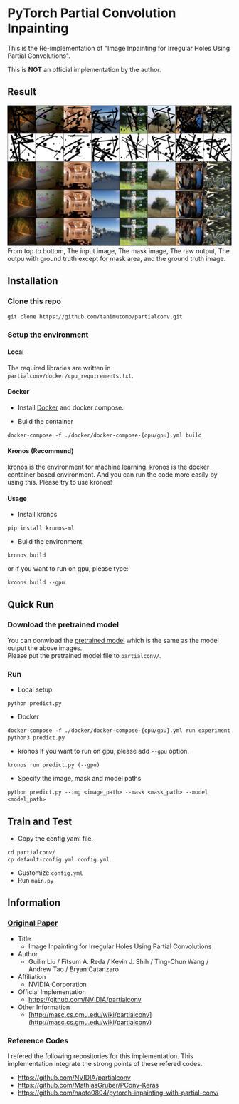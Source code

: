 # PyTorch Partial Convolution Inpainting
This is the Re-implementation of "Image Inpainting for Irregular Holes Using Partial Convolutions".

This is **NOT** an official implementation by the author.

## Result
![result](pconv_result.png)
From top to bottom, The input image, The mask image, The raw output, The outpu with ground truth except for mask area, and the ground truth image.


## Installation
### Clone this repo
```
git clone https://github.com/tanimutomo/partialconv.git
```

### Setup the environment
#### Local
The required libraries are written in `partialconv/docker/cpu_requirements.txt`.  

#### Docker
- Install [Docker](https://www.docker.com/) and docker compose.

- Build the container
```
docker-compose -f ./docker/docker-compose-{cpu/gpu}.yml build
```

#### Kronos (Recommend)
[kronos](https://github.com/d-hacks/kronos) is the environment for machine learning. kronos is the docker container based environment. And you can run the code more easily by using this.
Please try to use kronos!

#### Usage
- Install kronos
```
pip install kronos-ml
```

- Build the environment
```
kronos build
```
or if you want to run on gpu, please type:
```
kronos build --gpu
```


## Quick Run
### Download the pretrained model
You can donwload the [pretrained model](https://drive.google.com/file/d/1sooo-BLSNRUGWG_AB-lxh7xHgJ2bS29a/view) which is the same as the model output the above images.  
Please put the pretrained model file to `partialconv/`.

### Run
- Local setup
```
python predict.py
```

- Docker
```
docker-compose -f ./docker/docker-compose-{cpu/gpu}.yml run experiment  python3 predict.py
```

- kronos
If you want to run on gpu, please add `--gpu` option.
```
kronos run predict.py (--gpu)
```

- Specify the image, mask and model paths
```
python predict.py --img <image_path> --mask <mask_path> --model <model_path>
```

## Train and Test
- Copy the config yaml file.
```
cd partialconv/
cp default-config.yml config.yml
```
- Customize `config.yml`
- Run `main.py`


## Information

### [Original Paper](http://openaccess.thecvf.com/content_ECCV_2018/papers/Guilin_Liu_Image_Inpainting_for_ECCV_2018_paper.pdf)

- Title
  - Image Inpainting for Irregular Holes Using Partial Convolutions
- Author
  - Guilin Liu / Fitsum A. Reda / Kevin J. Shih / Ting-Chun Wang / Andrew Tao / Bryan Catanzaro
- Affiliation
  - NVIDIA Corporation
- Official Implementation
  - https://github.com/NVIDIA/partialconv
- Other Information
  - [http://masc.cs.gmu.edu/wiki/partialconv](http://masc.cs.gmu.edu/wiki/partialconv)

### Reference Codes

I refered the following repositories for this implementation. This implementation integrate the strong points of these refered codes.

- https://github.com/NVIDIA/partialconv
- https://github.com/MathiasGruber/PConv-Keras
- https://github.com/naoto0804/pytorch-inpainting-with-partial-conv/


